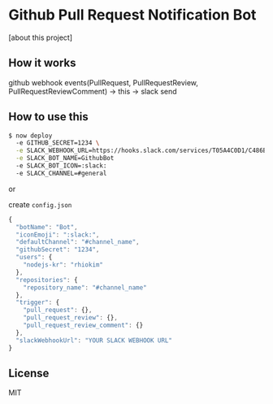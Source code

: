 # Github Pull Request Notification Bot

[about this project]

## How it works

github webhook events(PullRequest, PullRequestReview, PullRequestReviewComment) -> this -> slack send

## How to use this

```bash
$ now deploy
  -e GITHUB_SECRET=1234 \
  -e SLACK_WEBHOOK_URL=https://hooks.slack.com/services/T05A4C0D1/C486BBCEK/XfJ3D \
  -e SLACK_BOT_NAME=GithubBot
  -e SLACK_BOT_ICON=:slack:
  -e SLACK_CHANNEL=#general
```

or

create `config.json`

```js
{
  "botName": "Bot",
  "iconEmoji": ":slack:",
  "defaultChannel": "#channel_name",
  "githubSecret": "1234",
  "users": {
    "nodejs-kr": "rhiokim"
  },
  "repositories": {
    "repository_name": "#channel_name"
  },
  "trigger": {
    "pull_request": {},
    "pull_request_review": {},
    "pull_request_review_comment": {}
  },
  "slackWebhookUrl": "YOUR SLACK WEBHOOK URL"
}
```

## License
MIT